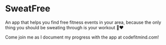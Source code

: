 # SweatFree
An app that helps you find free fitness events in your area, because the only thing you should be sweating through is your workout 💪❤️ 

Come join me as I document my progress with the app at codefitmind.com!
